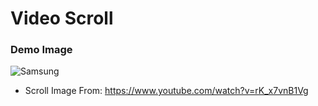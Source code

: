 # Video Scroll

### Demo Image
![Samsung](https://github.com/ZenuCode/video-scroll/assets/100235605/68aff16e-eb15-4b7f-82ac-22aaac3e80d0)
- Scroll Image From: https://www.youtube.com/watch?v=rK_x7vnB1Vg
